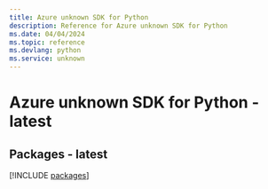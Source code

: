 ```yaml
---
title: Azure unknown SDK for Python
description: Reference for Azure unknown SDK for Python
ms.date: 04/04/2024
ms.topic: reference
ms.devlang: python
ms.service: unknown
---
```

# Azure unknown SDK for Python - latest
## Packages - latest
[!INCLUDE [packages](unknown-index.md)]